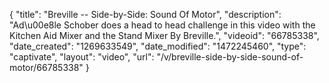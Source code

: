 {
    "title": "Breville -- Side-by-Side: Sound Of Motor",
    "description": "Ad\u00e8le Schober does a head to head challenge in this video with the Kitchen Aid Mixer and the Stand Mixer By Breville.",
    "videoid": "66785338",
    "date_created": "1269633549",
    "date_modified": "1472245460",
    "type": "captivate",
    "layout": "video",
    "url": "\/v\/breville-side-by-side-sound-of-motor\/66785338"
}